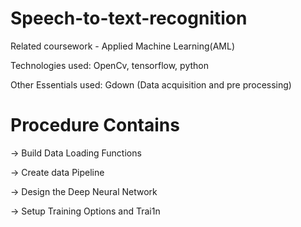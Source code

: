 # Speech-to-text-recognition

Related coursework - Applied Machine Learning(AML)

Technologies used: OpenCv, tensorflow, python

Other Essentials used: Gdown (Data acquisition and pre processing)

# Procedure Contains
  -> Build Data Loading Functions
  
  -> Create data Pipeline
  
  -> Design the Deep Neural Network
  
  -> Setup Training Options and Trai1n


